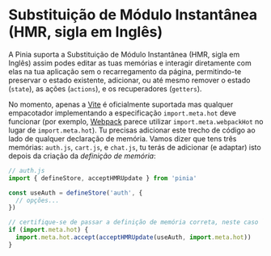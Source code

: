 # Substituição de Módulo Instantânea (HMR, sigla em Inglês)

A Pinia suporta a Substituição de Módulo Instantânea (HMR, sigla em Inglês) assim podes editar as tuas memórias e interagir diretamente com elas na tua aplicação sem o recarregamento da página, permitindo-te preservar o estado existente, adicionar, ou até mesmo remover o estado (`state`), as ações (`actions`), e os recuperadores (`getters`).

No momento, apenas a [Vite](https://vitejs.dev/) é oficialmente suportada mas qualquer empacotador implementando a especificação `import.meta.hot` deve funcionar (por exemplo, [Webpack](https://webpack.js.org/api/module-variables/#importmetawebpackhot) parece utilizar `import.meta.webpackHot` no lugar de `import.meta.hot`).
Tu precisas adicionar este trecho de código ao lado de qualquer declaração de memória. Vamos dizer que tens três memórias: `auth.js`, `cart.js`, e `chat.js`, tu terás de adicionar (e adaptar) isto depois da criação da _definição de memória_:

```js
// auth.js
import { defineStore, acceptHMRUpdate } from 'pinia'

const useAuth = defineStore('auth', {
  // opções...
})

// certifique-se de passar a definição de memória correta, neste caso `useAuth`
if (import.meta.hot) {
  import.meta.hot.accept(acceptHMRUpdate(useAuth, import.meta.hot))
}
```
